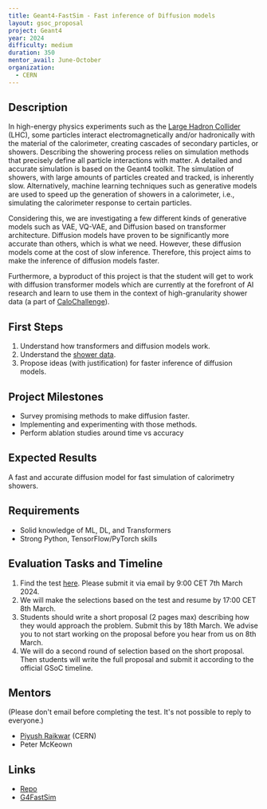 ```yaml
---
title: Geant4-FastSim - Fast inference of Diffusion models
layout: gsoc_proposal
project: Geant4
year: 2024
difficulty: medium
duration: 350
mentor_avail: June-October
organization:
  - CERN
---
```


## Description

In high-energy physics experiments such as the [Large Hadron Collider](https://home.cern/science/accelerators/large-hadron-collider) (LHC), some particles interact electromagnetically and/or hadronically with the material of the calorimeter, creating cascades of secondary particles, or showers. Describing the showering process relies on simulation methods that precisely define all particle interactions with matter. A detailed and accurate simulation is based on the Geant4 toolkit. The simulation of showers, with large amounts of particles created and tracked, is inherently slow. Alternatively, machine learning techniques such as generative models are used to speed up the generation of showers in a calorimeter, i.e., simulating the calorimeter response to certain particles.

Considering this, we are investigating a few different kinds of generative models such as VAE, VQ-VAE, and Diffusion based on transformer architecture. Diffusion models have proven to be significantly more accurate than others, which is what we need. However, these diffusion models come at the cost of slow inference. Therefore, this project aims to make the inference of diffusion models faster.

Furthermore, a byproduct of this project is that the student will get to work with diffusion transformer models which are currently at the forefront of AI research and learn to use them in the context of high-granularity shower data (a part of [CaloChallenge](https://calochallenge.github.io/homepage/)).

## First Steps

1. Understand how transformers and diffusion models work.
2. Understand the [shower data](https://zenodo.org/record/6366324#.Y-DJ9ezMKdY).
3. Propose ideas (with justification) for faster inference of diffusion models.

## Project Milestones
* Survey promising methods to make diffusion faster.
* Implementing and experimenting with those methods.
* Perform ablation studies around time vs accuracy


## Expected Results

A fast and accurate diffusion model for fast simulation of calorimetry showers.

## Requirements

* Solid knowledge of ML, DL, and Transformers
* Strong Python, TensorFlow/PyTorch skills

## Evaluation Tasks and Timeline

1. Find the test [here](https://docs.google.com/document/d/14HTFBO845FQlU0oYerkR_1dFzQsoZ3mgOPThjsJ6BTQ/edit?usp=sharing). Please submit it via email by 9:00 CET 7th March 2024.
2. We will make the selections based on the test and resume by 17:00 CET 8th March.
3. Students should write a short proposal (2 pages max) describing how they would approach the problem. Submit this by 18th March. We advise you to not start working on the proposal before you hear from us on 8th March.
4. We will do a second round of selection based on the short proposal. Then students will write the full proposal and submit it according to the official GSoC timeline.

## Mentors
(Please don't email before completing the test. It's not possible to reply to everyone.)
* [Piyush Raikwar](mailto:piyush.raikwar@cern.ch) (CERN)
* Peter McKeown

## Links
* [Repo](https://gitlab.cern.ch/fastsim/diffusion4sim/-/tree/DiT_renato?ref_type=heads)
* [G4FastSim](https://g4fastsim.web.cern.ch/)
